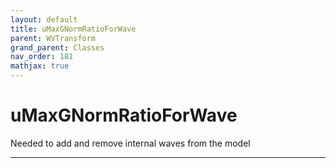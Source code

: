 ```yaml
---
layout: default
title: uMaxGNormRatioForWave
parent: WVTransform
grand_parent: Classes
nav_order: 181
mathjax: true
---
```


#  uMaxGNormRatioForWave

Needed to add and remove internal waves from the model


---

